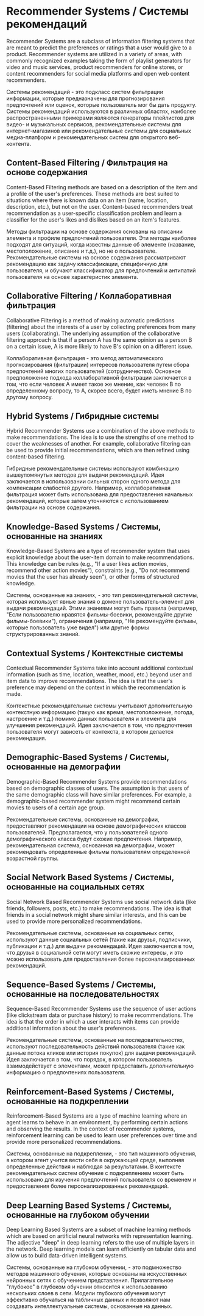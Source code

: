 # Recommender Systems / Системы рекомендаций

Recommender Systems are a subclass of information filtering systems that are meant to predict the preferences or ratings that a user would give to a product. Recommender systems are utilized in a variety of areas, with commonly recognized examples taking the form of playlist generators for video and music services, product recommenders for online stores, or content recommenders for social media platforms and open web content recommenders.

Системы рекомендаций - это подкласс систем фильтрации информации, которые предназначены для прогнозирования предпочтений или оценок, которые пользователь мог бы дать продукту. Системы рекомендаций используются в различных областях, наиболее распространенными примерами являются генераторы плейлистов для видео- и музыкальных сервисов, рекомендательные системы для интернет-магазинов или рекомендательные системы для социальных медиа-платформ и рекомендательных систем для открытого веб-контента.

## Content-Based Filtering / Фильтрация на основе содержания

Content-Based Filtering methods are based on a description of the item and a profile of the user's preferences. These methods are best suited to situations where there is known data on an item (name, location, description, etc.), but not on the user. Content-based recommenders treat recommendation as a user-specific classification problem and learn a classifier for the user's likes and dislikes based on an item's features.

Методы фильтрации на основе содержания основаны на описании элемента и профиле предпочтений пользователя. Эти методы наиболее подходят для ситуаций, когда известны данные об элементе (название, местоположение, описание и т.д.), но не о пользователе. Рекомендательные системы на основе содержания рассматривают рекомендацию как задачу классификации, специфичную для пользователя, и обучают классификатор для предпочтений и антипатий пользователя на основе характеристик элемента.

## Collaborative Filtering / Коллаборативная фильтрация

Collaborative Filtering is a method of making automatic predictions (filtering) about the interests of a user by collecting preferences from many users (collaborating). The underlying assumption of the collaborative filtering approach is that if a person A has the same opinion as a person B on a certain issue, A is more likely to have B's opinion on a different issue.

Коллаборативная фильтрация - это метод автоматического прогнозирования (фильтрации) интересов пользователя путем сбора предпочтений многих пользователей (сотрудничество). Основное предположение подхода коллаборативной фильтрации заключается в том, что если человек A имеет такое же мнение, как человек B по определенному вопросу, то A, скорее всего, будет иметь мнение B по другому вопросу.

## Hybrid Systems / Гибридные системы

Hybrid Recommender Systems use a combination of the above methods to make recommendations. The idea is to use the strengths of one method to cover the weaknesses of another. For example, collaborative filtering can be used to provide initial recommendations, which are then refined using content-based filtering.

Гибридные рекомендательные системы используют комбинацию вышеупомянутых методов для выдачи рекомендаций. Идея заключается в использовании сильных сторон одного метода для компенсации слабостей другого. Например, коллаборативная фильтрация может быть использована для предоставления начальных рекомендаций, которые затем уточняются с использованием фильтрации на основе содержания.

## Knowledge-Based Systems / Системы, основанные на знаниях

Knowledge-Based Systems are a type of recommender system that uses explicit knowledge about the user-item domain to make recommendations. This knowledge can be rules (e.g., "If a user likes action movies, recommend other action movies"), constraints (e.g., "Do not recommend movies that the user has already seen"), or other forms of structured knowledge.

Системы, основанные на знаниях, - это тип рекомендательной системы, которая использует явные знания о домене пользователь-элемент для выдачи рекомендаций. Этими знаниями могут быть правила (например, "Если пользователю нравятся фильмы-боевики, рекомендуйте другие фильмы-боевики"), ограничения (например, "Не рекомендуйте фильмы, которые пользователь уже видел") или другие формы структурированных знаний.

## Contextual Systems / Контекстные системы

Contextual Recommender Systems take into account additional contextual information (such as time, location, weather, mood, etc.) beyond user and item data to improve recommendations. The idea is that the user's preference may depend on the context in which the recommendation is made.

Контекстные рекомендательные системы учитывают дополнительную контекстную информацию (такую как время, местоположение, погода, настроение и т.д.) помимо данных пользователя и элемента для улучшения рекомендаций. Идея заключается в том, что предпочтения пользователя могут зависеть от контекста, в котором делается рекомендация.

## Demographic-Based Systems / Системы, основанные на демографии

Demographic-Based Recommender Systems provide recommendations based on demographic classes of users. The assumption is that users of the same demographic class will have similar preferences. For example, a demographic-based recommender system might recommend certain movies to users of a certain age group.

Рекомендательные системы, основанные на демографии, предоставляют рекомендации на основе демографических классов пользователей. Предполагается, что у пользователей одного демографического класса будут схожие предпочтения. Например, рекомендательная система, основанная на демографии, может рекомендовать определенные фильмы пользователям определенной возрастной группы.

## Social Network Based Systems / Системы, основанные на социальных сетях

Social Network Based Recommender Systems use social network data (like friends, followers, posts, etc.) to make recommendations. The idea is that friends in a social network might share similar interests, and this can be used to provide more personalized recommendations.

Рекомендательные системы, основанные на социальных сетях, используют данные социальных сетей (такие как друзья, подписчики, публикации и т.д.) для выдачи рекомендаций. Идея заключается в том, что друзья в социальной сети могут иметь схожие интересы, и это можно использовать для предоставления более персонализированных рекомендаций.

## Sequence-Based Systems / Системы, основанные на последовательностях

Sequence-Based Recommender Systems use the sequence of user actions (like clickstream data or purchase history) to make recommendations. The idea is that the order in which a user interacts with items can provide additional information about the user's preferences. 

Рекомендательные системы, основанные на последовательностях, используют последовательность действий пользователя (такие как данные потока кликов или история покупок) для выдачи рекомендаций. Идея заключается в том, что порядок, в котором пользователь взаимодействует с элементами, может предоставить дополнительную информацию о предпочтениях пользователя. 

## Reinforcement-Based Systems / Системы, основанные на подкреплении

Reinforcement-Based Systems are a type of machine learning where an agent learns to behave in an environment, by performing certain actions and observing the results. In the context of recommender systems, reinforcement learning can be used to learn user preferences over time and provide more personalized recommendations.

Системы, основанные на подкреплении, - это тип машинного обучения, в котором агент учится вести себя в окружающей среде, выполняя определенные действия и наблюдая за результатами. В контексте рекомендательных систем обучение с подкреплением может быть использовано для изучения предпочтений пользователя со временем и предоставления более персонализированных рекомендаций.

## Deep Learning Based Systems / Системы, основанные на глубоком обучении

Deep Learning Based Systems are a subset of machine learning methods which are based on artificial neural networks with representation learning. The adjective "deep" in deep learning refers to the use of multiple layers in the network. Deep learning models can learn efficiently on tabular data and allow us to build data-driven intelligent systems.

Системы, основанные на глубоком обучении, - это подмножество методов машинного обучения, которые основаны на искусственных нейронных сетях с обучением представления. Прилагательное "глубокое" в глубоком обучении относится к использованию нескольких слоев в сети. Модели глубокого обучения могут эффективно обучаться на табличных данных и позволяют нам создавать интеллектуальные системы, основанные на данных.